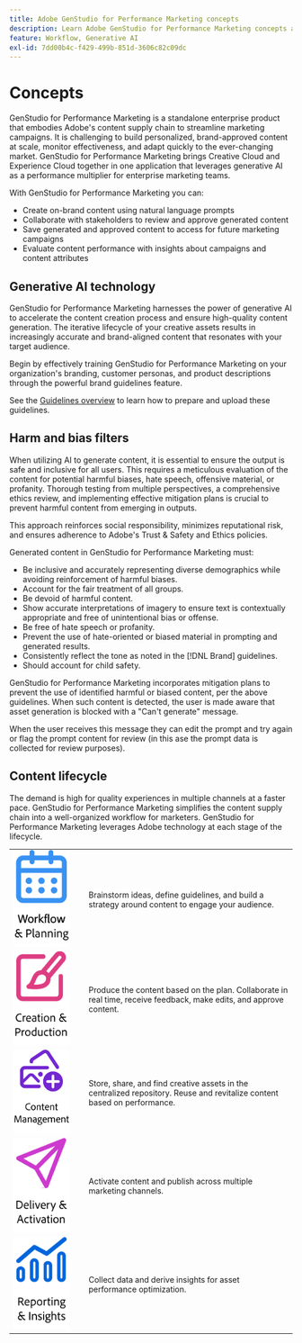 ```yaml
---
title: Adobe GenStudio for Performance Marketing concepts
description: Learn Adobe GenStudio for Performance Marketing concepts and terminology.
feature: Workflow, Generative AI
exl-id: 7dd00b4c-f429-499b-851d-3606c82c09dc
---
```

# Concepts

GenStudio for Performance Marketing is a standalone enterprise product that embodies Adobe's content supply chain to streamline marketing campaigns. It is challenging to build personalized, brand-approved content at scale, monitor effectiveness, and adapt quickly to the ever-changing market. GenStudio for Performance Marketing brings Creative Cloud and Experience Cloud together in one application that leverages generative AI as a performance multiplier for enterprise marketing teams.

With GenStudio for Performance Marketing you can:

- Create on-brand content using natural language prompts
- Collaborate with stakeholders to review and approve generated content
- Save generated and approved content to access for future marketing campaigns
- Evaluate content performance with insights about campaigns and content attributes

## Generative AI technology

GenStudio for Performance Marketing harnesses the power of generative AI to accelerate the content creation process and ensure high-quality content generation. The iterative lifecycle of your creative assets results in increasingly accurate and brand-aligned content that resonates with your target audience.

Begin by effectively training GenStudio for Performance Marketing on your organization's branding, customer personas, and product descriptions through the powerful brand guidelines feature.

See the [Guidelines overview](../user-guide/guidelines/overview.md) to learn how to prepare and upload these guidelines.

## Harm and bias filters

When utilizing AI to generate content, it is essential to ensure the output is safe and inclusive for all users. This requires a meticulous evaluation of the content for potential harmful biases, hate speech, offensive material, or profanity. Thorough testing from multiple perspectives, a comprehensive ethics review, and implementing effective mitigation plans is crucial to prevent harmful content from emerging in outputs.

This approach reinforces social responsibility, minimizes reputational risk, and ensures adherence to Adobe's Trust & Safety and Ethics policies.

Generated content in GenStudio for Performance Marketing must:

* Be inclusive and accurately representing diverse demographics while avoiding reinforcement of harmful biases.
* Account for the fair treatment of all groups.
* Be devoid of harmful content.
* Show accurate interpretations of imagery to ensure text is contextually appropriate and free of unintentional bias or offense.
* Be free of hate speech or profanity.
* Prevent the use of hate-oriented or biased material in prompting and generated results.
* Consistently reflect the tone as noted in the [!DNL Brand] guidelines.
* Should account for child safety.

GenStudio for Performance Marketing incorporates mitigation plans to prevent the use of identified harmful or biased content, per the above guidelines. When such content is detected, the user is made aware that asset generation is blocked with a "Can't generate" message.

When the user receives this message they can edit the prompt and try again or flag the prompt content for review (in this ase the prompt data is collected for review purposes).

## Content lifecycle

The demand is high for quality experiences in multiple channels at a faster pace. GenStudio for Performance Marketing simplifies the content supply chain into a well-organized workflow for marketers. GenStudio for Performance Marketing leverages Adobe technology at each stage of the lifecycle.

<table style="table-layout:fixed">
<tr style="border: 0;">
    <td style="width: 120px;">
       <img alt="calendar" src="../assets/csc-workflow-planning.png" width="100">
    </td>
    <td>
        <p>Brainstorm ideas, define guidelines, and build a strategy around content to engage your audience.</p>
    </td>
</tr>
<tr style="border: 0;">
    <td style="width: 120px;">
        <img alt="brush and canvas" src="../assets/csc-creation-production.png" width="100">
    </td>
    <td>
        <p>Produce the content based on the plan. Collaborate in real time, receive feedback, make edits, and approve content.</p>
    </td>
</tr>
<tr style="border: 0;">
    <td style="width: 120px;">
        <img alt="images and more" src="../assets/csc-content-mgmt.png" width="100">
    </td>
    <td>
        <p>Store, share, and find creative assets in the centralized repository. Reuse and revitalize content based on performance.</p>
    </td>
</tr>
<tr style="border: 0;">
    <td style="width: 120px;">
        <img alt="paper airplane" src="../assets/csc-delivery-activation.png" width="100">
    </td>
    <td>
        <p>Activate content and publish across multiple marketing channels.</P>
    </td>
</tr>
<tr style="border: 0;">
    <td style="width: 120px;">
        <img alt="chart" src="../assets/csc-reporting-insights.png" width="100">
    </td>
    <td>
        <p>Collect data and derive insights for asset performance optimization.</p>
    </td>
</tr>
</table>
